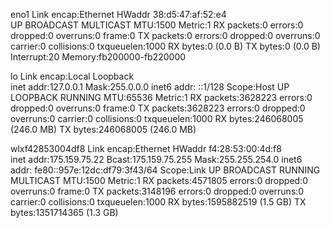 eno1      Link encap:Ethernet  HWaddr 38:d5:47:af:52:e4  
          UP BROADCAST MULTICAST  MTU:1500  Metric:1
          RX packets:0 errors:0 dropped:0 overruns:0 frame:0
          TX packets:0 errors:0 dropped:0 overruns:0 carrier:0
          collisions:0 txqueuelen:1000 
          RX bytes:0 (0.0 B)  TX bytes:0 (0.0 B)
          Interrupt:20 Memory:fb200000-fb220000 

lo        Link encap:Local Loopback  
          inet addr:127.0.0.1  Mask:255.0.0.0
          inet6 addr: ::1/128 Scope:Host
          UP LOOPBACK RUNNING  MTU:65536  Metric:1
          RX packets:3628223 errors:0 dropped:0 overruns:0 frame:0
          TX packets:3628223 errors:0 dropped:0 overruns:0 carrier:0
          collisions:0 txqueuelen:1000 
          RX bytes:246068005 (246.0 MB)  TX bytes:246068005 (246.0 MB)

wlxf42853004df8 Link encap:Ethernet  HWaddr f4:28:53:00:4d:f8  
          inet addr:175.159.75.22  Bcast:175.159.75.255  Mask:255.255.254.0
          inet6 addr: fe80::957e:12dc:df79:3f43/64 Scope:Link
          UP BROADCAST RUNNING MULTICAST  MTU:1500  Metric:1
          RX packets:4571805 errors:0 dropped:0 overruns:0 frame:0
          TX packets:3148196 errors:0 dropped:0 overruns:0 carrier:0
          collisions:0 txqueuelen:1000 
          RX bytes:1595882519 (1.5 GB)  TX bytes:1351714365 (1.3 GB)

